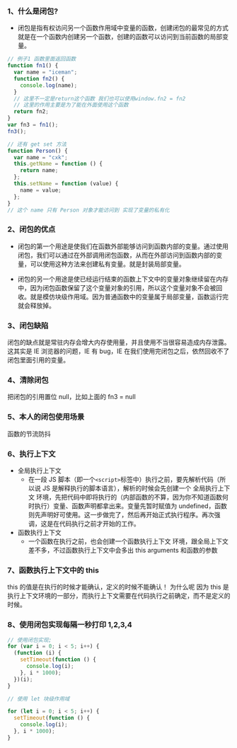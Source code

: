 ### 1、什么是闭包?

- 闭包是指有权访问另一个函数作用域中变量的函数，创建闭包的最常见的方式就是在一个函数内创建另一个函数，创建的函数可以访问到当前函数的局部变量。

```js
// 例子1 函数里面返回函数
function fn1() {
  var name = "iceman";
  function fn2() {
    console.log(name);
  }
  // 这里不一定是return这个函数 我们也可以使用window.fn2 = fn2
  // 这里的作用主要是为了能在外面使用这个函数
  return fn2;
}
var fn3 = fn1();
fn3();

// 还有 get set 方法
function Person() {
  var name = "cxk";
  this.getName = function () {
    return name;
  };
  this.setName = function (value) {
    name = value;
  };
}
// 这个 name 只有 Person 对象才能访问到 实现了变量的私有化
```

### 2、闭包的优点

- 闭包的第一个用途是使我们在函数外部能够访问到函数内部的变量。通过使用闭包，我们可以通过在外部调用闭包函数，从而在外部访问到函数内部的变量，可以使用这种方法来创建私有变量。就是封装局部变量。

- 闭包的另一个用途是使已经运行结束的函数上下文中的变量对象继续留在内存中，因为闭包函数保留了这个变量对象的引用，所以这个变量对象不会被回收。就是模仿块级作用域。因为普通函数中的变量属于局部变量，函数运行完就会释放掉。

### 3、闭包缺陷

闭包的缺点就是常驻内存会增大内存使用量，并且使用不当很容易造成内存泄露。这其实是 IE 浏览器的问题，IE 有 bug，IE 在我们使用完闭包之后，依然回收不了闭包里面引用的变量。

### 4、清除闭包

把闭包的引用置位 null，比如上面的 fn3 = null

### 5、本人的闭包使用场景

函数的节流防抖

### 6、执行上下文

- 全局执行上下文
  - 在一段 JS 脚本（即一个`<script>`标签中）执行之前，要先解析代码（所以说 JS 是解释执行的脚本语言），解析的时候会先创建一个 全局执行上下文 环境，先把代码中即将执行的（内部函数的不算，因为你不知道函数何时执行）变量、函数声明都拿出来。变量先暂时赋值为 undefined，函数则先声明好可使用。这一步做完了，然后再开始正式执行程序。再次强调，这是在代码执行之前才开始的工作。
- 函数执行上下文
  - 一个函数在执行之前，也会创建一个函数执行上下文 环境，跟全局上下文差不多，不过函数执行上下文中会多出 this arguments 和函数的参数

### 7、函数执行上下文中的 this

this 的值是在执行的时候才能确认，定义的时候不能确认！ 为什么呢 因为 this 是执行上下文环境的一部分，而执行上下文需要在代码执行之前确定，而不是定义的时候。

### 8、使用闭包实现每隔一秒打印 1,2,3,4

```js
// 使用闭包实现;
for (var i = 0; i < 5; i++) {
  (function (i) {
    setTimeout(function () {
      console.log(i);
    }, i * 1000);
  })(i);
}

// 使用 let 块级作用域

for (let i = 0; i < 5; i++) {
  setTimeout(function () {
    console.log(i);
  }, i * 1000);
}
```
